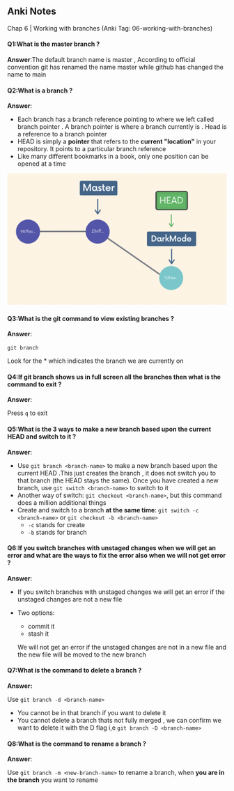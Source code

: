 ## Anki Notes 

Chap 6 | Working with branches (Anki Tag: 06-working-with-branches)

#### Q1:What is the master branch ? 

**Answer**:The default branch name is master , According to official convention git has renamed the name master while github has changed the name to main 

#### Q2:What is a branch ? 

**Answer**:

- Each branch has a branch reference pointing to where we left called branch pointer . A branch pointer is where a branch currently is . Head is a reference to a branch pointer 
- HEAD is simply a **pointer** that refers to the **current "location"** in your repository. It points to a particular branch reference
- Like many different bookmarks in a book, only one position can be opened at a time

![head](../../Assets/head.png)

#### Q3:What is the git command to view existing branches ?

**Answer**:

`git branch`

Look for the * which indicates the branch we are currently on 

#### Q4:If git branch shows us in full screen all the branches then what is the command to exit  ? 

**Answer**:

Press `q` to exit

#### Q5:What is the 3 ways  to make a new branch based upon the current HEAD and switch to it ?

**Answer**:

- Use `git branch <branch-name>` to make a new branch based upon the current HEAD .This just creates the branch , it does not switch you to that branch (the HEAD stays the same). Once you have created a new branch, use `git switch <branch-name>` to switch to it
- Another way of switch: `git checkout <branch-name>`, but this command does a million additional things
- Create and switch to a branch **at the same time**: `git switch -c <branch-name>` or `git checkout -b <branch-name>`
  - `-c` stands for create
  - `-b` stands for branch

#### Q6:If you switch branches with unstaged changes when we will get an error and what are the ways to fix the error also when we will not get error ? 

**Answer**:

- If you switch branches with unstaged changes we will get an error if the unstaged changes are not a new file 

- Two options:

  - commit it 
  - stash it 

  We will not get an error if the unstaged changes are not in a new file and the new file will be moved to the new branch 

#### Q7:What is the command to delete a branch ? 

**Answer:**

Use `git branch -d <branch-name>`

- You cannot be in that branch if you want to delete it
- You cannot delete a branch thats not fully merged , we can confirm we want to delete it with the D flag i,e `git branch -D <branch-name>`

#### Q8:What is the command to rename a branch ? 

**Answer**:

Use `git branch -m <new-branch-name>` to rename a branch, when **you are in the branch** you want to rename

